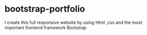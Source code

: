 # bootstrap-portfolio
I create this full responsive website by using Html ,css and the most important frontend framework  Bootstrap
